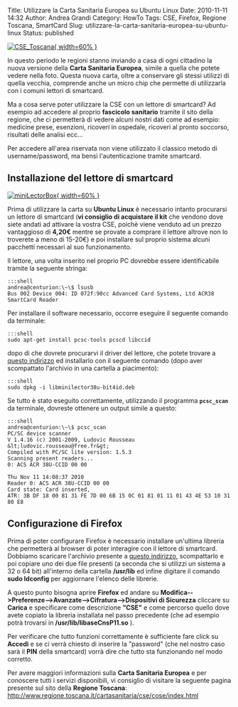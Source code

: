 Title: Utilizzare la Carta Sanitaria Europea su Ubuntu Linux
Date: 2010-11-11 14:32
Author: Andrea Grandi
Category: HowTo
Tags: CSE, Firefox, Regione Toscana, SmartCard
Slug: utilizzare-la-carta-sanitaria-europea-su-ubuntu-linux
Status: published

[![CSE_Toscana]({static}/images/2010/11/jpg_2056020.jpg){ width=60% }]({static}/images/2010/11/jpg_2056020.jpg)

In questo periodo le regioni stanno inviando a casa di ogni cittadino la nuova versione della
**Carta Sanitaria Europea**, simile a quella che potete vedere nella
foto. Questa nuova carta, oltre a conservare gli stessi utilizzi di
quella vecchia, comprende anche un micro chip che permette di
utilizzarla con i comuni lettori di smartcard.

Ma a cosa serve poter utilizzare la CSE con un lettore di smartcard? Ad
esempio ad accedere al proprio **fascicolo sanitario** tramite il sito
della regione, che ci permetterà di vedere alcuni nostri dati come ad
esempio: medicine prese, esenzioni, ricoveri in ospedale, ricoveri al
pronto soccorso, risultati delle analisi ecc...

Per accedere all'area riservata non viene utilizzato il classico metodo
di username/password, ma bensì l'autenticazione tramite smartcard.

## Installazione del lettore di smartcard

[![miniLectorBox]({static}/images/2010/11/miniLectorBox.jpg){ width=60% }]({static}/images/2010/11/miniLectorBox.jpg)

Prima di utilizzare la carta su **Ubuntu Linux** è necessario intanto
procurarsi un lettore di smartcard (**vi consiglio di acquistare il
kit** che vendono dove siete andati ad attivare la vostra CSE, poichè
viene venduto ad un prezzo vantaggioso di **4,20€** mentre se provate a
comprare il lettore altrove non lo troverete a meno di 15-20€) e poi
installare sul proprio sistema alcuni pacchetti necessari al suo
funzionamento.

Il lettore, una volta inserito nel proprio PC dovrebbe essere
identificabile tramite la seguente stringa:

    :::shell
    andrea@centurion:\~\$ lsusb
    Bus 002 Device 004: ID 072f:90cc Advanced Card Systems, Ltd ACR38
    SmartCard Reader

Per installare il software necessario, occorre eseguire il seguente
comando da terminale:

    :::shell
    sudo apt-get install pcsc-tools pcscd libccid

dopo di che dovrete procurarvi il driver del lettore, che potete trovare
a [questo
indirizzo](http://www.regione.toscana.it/Carta_sanitaria/software/linux/Installazione_lettore_LINUX/lettore/soft_lettore.zip)
ed installarlo con il seguente comando (dopo aver scompattato l'archivio
in una cartella a piacimento):

    :::shell
    sudo dpkg -i libminilector38u-bit4id.deb

Se tutto è stato eseguito correttamente, utilizzando il programma
**`pcsc_scan`** da terminale, dovreste ottenere un output simile a
questo:

    :::shell
    andrea@centurion:\~\$ pcsc_scan  
    PC/SC device scanner  
    V 1.4.16 (c) 2001-2009, Ludovic Rousseau
    &lt;ludovic.rousseau@free.fr&gt;  
    Compiled with PC/SC lite version: 1.5.3  
    Scanning present readers...  
    0: ACS ACR 38U-CCID 00 00

    Thu Nov 11 14:08:37 2010  
    Reader 0: ACS ACR 38U-CCID 00 00  
    Card state: Card inserted,  
    ATR: 3B DF 18 00 81 31 FE 7D 00 6B 15 0C 01 81 01 11 01 43 4E 53 10 31 80 E8

## Configurazione di Firefox

Prima di poter configurare Firefox è necessario installare un'ultima
libreria che permetterà al browser di poter interagire con il lettore di
smartcard. Dobbiamo scaricare l'archivio presente a [questo
indirizzo](http://www.regione.toscana.it/Carta_sanitaria/software/linux/Installazione_CSE_LINUX/Software/smart_card.zip),
scompattarlo e poi copiare uno dei due file presenti (a seconda che si
utilizzi un sistema a 32 o 64 bit) all'interno della cartella
**/usr/lib** ed infine digitare il comando **sudo ldconfig** per
aggiornare l'elenco delle librerie.

A questo punto bisogna aprire **Firefox** ed andare su
**Modifica--&gt;Preferenze--&gt;Avanzate--&gt;Cifratura--&gt;Dispositivi
di Sicurezza** cliccare su **Carica** e specificare come descrizione
**"CSE"** e come percorso quello dove avete copiato la libreria
installata nel passo precedente (che ad esempio potrà trovarsi in
**/usr/lib/libaseCnsP11.so** ).

Per verificare che tutto funzioni correttamente è sufficiente fare click
su **Accedi** e se ci verrà chiesto di inserire la "password" (che nel
nostro caso sarà il **PIN** della smartcard) vorrà dire che tutto sta
funzionando nel modo corretto.

Per avere maggiori informazioni sulla **Carta Sanitaria Europea** e per
conoscere tutti i servizi disponibili, vi consiglio di visitare la
seguente pagina presente sul sito della **Regione Toscana**:
<http://www.regione.toscana.it/cartasanitaria/cse/cose/index.html>
